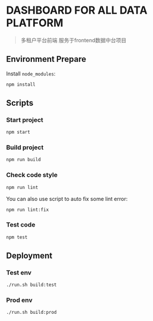 # DASHBOARD FOR ALL DATA PLATFORM

> 多租户平台前端
> 服务于frontend数据中台项目

## Environment Prepare

Install `node_modules`:

```bash
npm install
```

## Scripts

### Start project

```bash
npm start
```

### Build project

```bash
npm run build
```

### Check code style

```bash
npm run lint
```

You can also use script to auto fix some lint error:

```bash
npm run lint:fix
```

### Test code

```bash
npm test
```

## Deployment

### Test env

```bash
./run.sh build:test
```

### Prod env

```bash
./run.sh build:prod
```
